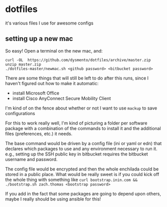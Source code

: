 # dotfiles
it's various files I use for awesome configs

## setting up a new mac
So easy! Open a terminal on the new mac, and:

    curl -OL  https://github.com/dysmento/dotfiles/archive/master.zip
    unzip master.zip
    ./dotfiles-master/newmac.sh <github password> <bitbucket password>
    
There are some things that will still be left to do after this runs, since I haven't figured out how to make it automatic:

* install Microsoft Office
* install Cisco AnyConnect Secure Mobility Client

I'm kind of on the fence about whether or not I want to use `mackup` to save configurations

For this to work really well, I'm kind of picturing a folder per software package with a combination of the commands to install it and the additional files (preferences, etc.) it needs.

The base command would be driven by a config file (ini or yaml or edn) that declares which packages to use and any environment necessary to run it. e.g., setting up the SSH public key in bitbucket requires the bitbucket username and password.

The config file would be encrypted and then the whole enchilada could be stored in a public place. What would be really sweet is if you could kick off the whole thing with something like `curl bootstrap.inin.com && ./bootstrap.sh zach.thomas <bootstrap password>` 

If you add in the fact that some packages are going to depend upon others, maybe I really should be using ansible for this!

